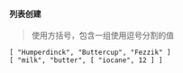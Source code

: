 #### 列表创建

> 使用方括号，包含一组使用逗号分割的值

    [ "Humperdinck", "Buttercup", "Fezzik" ]
    [ "milk", "butter", [ "iocane", 12 ] ]

